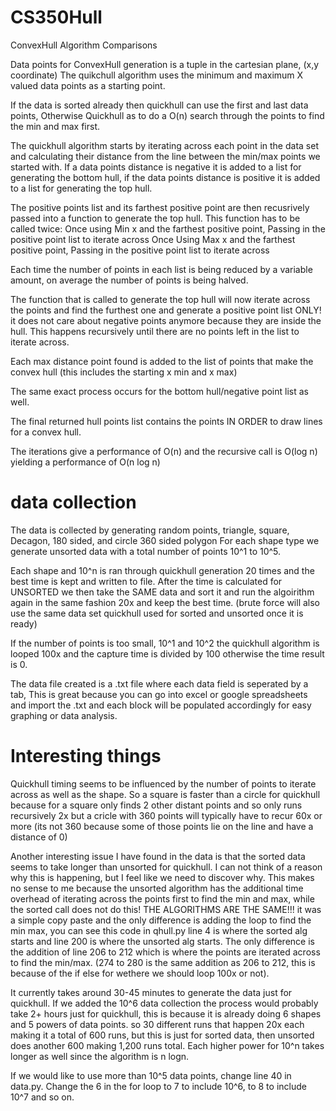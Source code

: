 # CS350Hull
ConvexHull Algorithm Comparisons

Data points for ConvexHull generation is a tuple in the cartesian plane, (x,y coordinate)
The quikchull algorithm uses the minimum and maximum X valued data points as a starting point.

If the data is sorted already then quickhull can use the first and last data points, Otherwise Quickhull as to do a O(n) search through the points to find the min and max first.

The quickhull algorithm starts by iterating across each point in the data set and calculating their distance from the line between the min/max points we started with.  If a data points distance is negative it is added to a list for generating the bottom hull, if the data points distance is positive it is added to a list for generating the top hull.    

The positive points list and its farthest positive point are then recusrively passed into a function to generate the top hull.  This function has to be called twice:
            Once using Min x and the farthest positive point,  Passing in the positive point list to iterate across
            Once Using Max x and the farthest positive point,  Passing in the positive point list to iterate across
            
Each time the number of points in each list is being reduced by a variable amount,  on average the number of points is being halved.

The function that is called to generate the top hull will now iterate across the points and find the furthest one and generate a positive point list ONLY! it does not care about negative points anymore because they are inside the hull.  This happens recursively until there are no points left in the list to iterate across.  

Each max distance point found is added to the list of points that make the convex hull (this includes the starting x min and x max)

The same exact process occurs for the bottom hull/negative point list as well.

The final returned hull points list contains the points IN ORDER to draw lines for a convex hull.


The iterations give a performance of O(n) and the recursive call is O(log n)  yielding a performance of O(n log n)


# data collection

The data is collected by generating random points, triangle, square, Decagon, 180 sided, and circle 360 sided polygon
For each shape type we generate unsorted data with a total number of points 10^1 to 10^5.

Each shape and 10^n is ran through quickhull generation 20 times and the best time is kept and written to file.
After the time is calculated for UNSORTED we then take the SAME data and sort it and run the algoirithm again in the same fashion 20x and keep the best time.     (brute force will also use the same data set quickhull used for sorted and unsorted once it is ready)

If the number of points is too small, 10^1 and 10^2 the quickhull algorithm is looped 100x and the capture time is divided by 100 otherwise the time result is 0.

The data file created is a .txt file where each data field is seperated by a tab, This is great because you can go into excel or google spreadsheets and import the .txt and each block will be populated accordingly for easy graphing or data analysis.

# Interesting things
Quickhull timing seems to be influenced by the number of points to iterate across as well as the shape.  So a square is faster than a circle for quickhull because for a square only finds 2 other distant points and so only runs recursively 2x but a cricle with 360 points will typically have to recur 60x or more (its not 360 because some of those points lie on the line and have a distance of 0)

Another interesting issue I have found in the data is that the sorted data seems to take longer than unsorted for quickhull.  I can not think of a reason why this is happening, but I feel like we need to discover why.   This makes no sense to me because the unsorted algorithm has the additional time overhead of iterating across the points first to find the min and max, while the sorted call does not do this!  THE ALGORITHMS ARE THE SAME!!! it was a simple copy paste and the only difference is adding the loop to find the min max, you can see this code in qhull.py    line 4 is where the sorted alg starts and line 200 is where the unsorted alg starts.   The only difference is the addition of line 206 to 212 which is where the points are iterated across to find the min/max.  (274 to 280 is the same addition as 206 to 212, this is because of the if else for wethere we should loop 100x or not).


It currently takes around 30-45 minutes to generate the data just for quickhull.  If we added the 10^6 data collection the process would probably take 2+ hours just for quickhull, this is because it is already doing 6 shapes and 5 powers of data points.  so 30 different runs that happen 20x each making it a total of 600 runs, but this is just for sorted data, then unsorted does another 600 making 1,200 runs total.  Each higher power for 10^n takes longer as well since the algorithm is n logn.

If we would like to use more than 10^5 data points, change line 40 in data.py.  Change the 6 in the for loop to 7 to include 10^6, to 8 to include 10^7 and so on.
